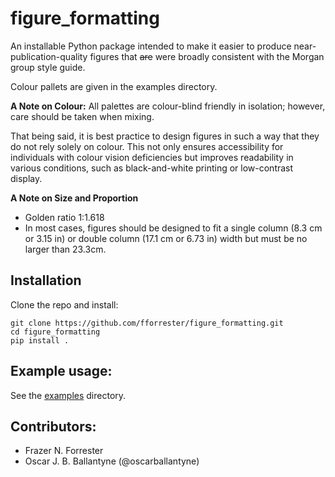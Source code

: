 # figure_formatting

An installable Python package intended to make it easier to produce near-publication-quality figures that ~~are~~ were broadly consistent with the Morgan group style guide.

Colour pallets are given in the examples directory.

**A Note on Colour:** All palettes are colour-blind friendly in isolation; however, care should be taken when mixing. 

That being said, it is best practice to design figures in such a way that they do not rely solely on colour. This not only ensures accessibility for individuals with colour vision deficiencies but improves readability in various conditions, such as black-and-white printing or low-contrast display.

**A Note on Size and Proportion**
- Golden ratio 1:1.618
- In most cases, figures should be designed to fit a single column (8.3 cm or 3.15 in) or double column (17.1 cm or 6.73 in) width but must be no larger than 23.3cm.

## Installation

Clone the repo and install:
```
git clone https://github.com/fforrester/figure_formatting.git
cd figure_formatting
pip install .
```

## Example usage:
See the [examples](./examples) directory.

## Contributors:
- Frazer N. Forrester 
- Oscar J. B. Ballantyne (@oscarballantyne)
